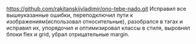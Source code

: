 https://github.com/rakitanskijvladimir/ono-tebe-nado.git
Исправил все вышеуказанные ошибки, переподключил пути к изображениям(использовал относительные), разобрался в тэгах и исправил их, упорядочил и оптимизировал классы в стиля, выровнял блоки flex и grid, убрал отрицательные margin.
